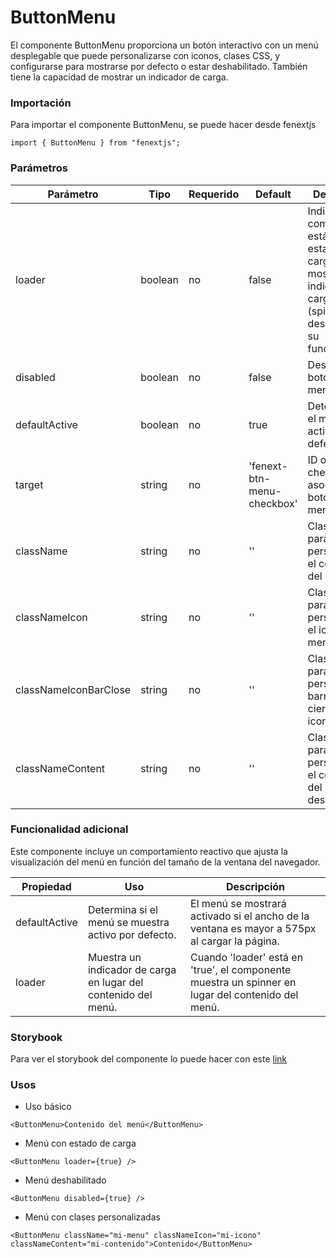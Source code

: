 # ButtonMenu

El componente ButtonMenu proporciona un botón interactivo con un menú desplegable que puede personalizarse con iconos, clases CSS, y configurarse para mostrarse por defecto o estar deshabilitado. También tiene la capacidad de mostrar un indicador de carga.

### Importación

Para importar el componente ButtonMenu, se puede hacer desde fenextjs

```tsx copy
import { ButtonMenu } from "fenextjs";
```

### Parámetros

| Parámetro | Tipo | Requerido | Default | Descripcion |
| --------- | ---- | --------- | ------- | ----------- |
| loader | boolean | no | false | Indica si el componente está en estado de carga, mostrando un indicador de carga (spinner) y deshabilitando su funcionalidad. |
| disabled | boolean | no | false | Desactiva el botón del menú. |
| defaultActive | boolean | no | true | Determina si el menú está activo por defecto o no. |
| target | string | no | 'fenext-btn-menu-checkbox' | ID objetivo del checkbox asociado al botón del menú. |
| className | string | no | '' | Clase CSS para personalizar el contenedor del menú. |
| classNameIcon | string | no | '' | Clase CSS para personalizar el icono del menú. |
| classNameIconBarClose | string | no | '' | Clase CSS para personalizar la barra de cierre del icono. |
| classNameContent | string | no | '' | Clase CSS para personalizar el contenido del menú desplegable. |

### Funcionalidad adicional

Este componente incluye un comportamiento reactivo que ajusta la visualización del menú en función del tamaño de la ventana del navegador.

| Propiedad | Uso | Descripción |
| --- | --- | --- |
| defaultActive | Determina si el menú se muestra activo por defecto. | El menú se mostrará activado si el ancho de la ventana es mayor a 575px al cargar la página. |
| loader | Muestra un indicador de carga en lugar del contenido del menú. | Cuando 'loader' está en 'true', el componente muestra un spinner en lugar del contenido del menú. |

### Storybook

Para ver el storybook del componente lo puede hacer con este [link](https://fenextjs-component-storybook.vercel.app/?path=/story/header-buttonmenu--index)

### Usos

- Uso básico

```tsx copy
<ButtonMenu>Contenido del menú</ButtonMenu>
```

- Menú con estado de carga

```tsx copy
<ButtonMenu loader={true} />
```

- Menú deshabilitado

```tsx copy
<ButtonMenu disabled={true} />
```

- Menú con clases personalizadas

```tsx copy
<ButtonMenu className="mi-menu" classNameIcon="mi-icono" classNameContent="mi-contenido">Contenido</ButtonMenu>
```

